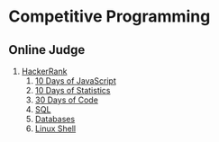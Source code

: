 # Competitive Programming

## Online Judge
1. [HackerRank](https://www.hackerrank.com/profile/hafijul233)
   1. [10 Days of JavaScript](HackerRank/10-Days-of-JavaScript/README.md#10-days-of-javascript) 
   2. [10 Days of Statistics](HackerRank/10-Days-of-Statistics/README.md#10-days-of-statistics)
   3. [30 Days of Code](HackerRank/30-Days-of-Code/README.md#30-days-of-code)
   4. [SQL](HackerRank/Sql/README.md#sql)
   5. [Databases](HackerRank/Databases/README.md#databases)
   6. [Linux Shell](HackerRank/Databases/README.md#linux-shell)
<!-- 2. [LeetCode](https://leetcode.com/u/hafijul233)
   1. [10 Days of JavaScript](HackerRank/10-Days-of-JavaScript) 
   2. [10 Days of Statistics](HackerRank/10-Days-of-Statistics)
   3. [30 Days of Code](HackerRank/30-Days-of-Code)
1. [Codeforces](https://codeforces.com/profile/hafijul233)
   1. [10 Days of JavaScript](HackerRank/10-Days-of-JavaScript) 
   2. [10 Days of Statistics](HackerRank/10-Days-of-Statistics)
   3. [30 Days of Code](HackerRank/30-Days-of-Code) -->